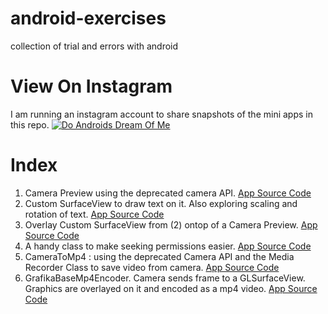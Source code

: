 # android-exercises
collection of trial and errors with android

# View On Instagram
I am running an instagram account to share snapshots of the mini apps in this repo.
[![Do Androids Dream Of Me](http://img.youtube.com/vi/YOUTUBE_VIDEO_ID_HERE/0.jpg)](://www.instagram.com/doandroidsdreamofme/)


# Index

1. Camera Preview using the deprecated camera API.
   [App Source Code](https://github.com/dennyabrain/android-exercises/tree/master/DeprecatedCamera)
2. Custom SurfaceView to draw text on it. Also exploring scaling and rotation of text.
   [App Source Code](https://github.com/dennyabrain/android-exercises/tree/master/SurfaceViewText)
3. Overlay Custom SurfaceView from (2) ontop of a Camera Preview. 
   [App Source Code](https://github.com/dennyabrain/android-exercises/tree/master/DeprecatedCamOverlayedSurface)
4. A handy class to make seeking permissions easier.
   [App Source Code](https://github.com/dennyabrain/android-exercises/tree/master/Permissions)
5. CameraToMp4 : using the deprecated Camera API and the Media Recorder Class to save video from camera.
   [App Source Code](https://github.com/dennyabrain/android-exercises/tree/master/CameraToMp4)   
6. GrafikaBaseMp4Encoder. Camera sends frame to a GLSurfaceView. Graphics are overlayed on it and encoded as a mp4 video.
   [App Source Code](https://github.com/dennyabrain/android-exercises/tree/master/Camera-GLSurfaceView-Mp4)
